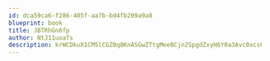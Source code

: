```yaml
---
id: dca59ca6-f286-405f-aa7b-bd4fb209a9a8
blueprint: book
title: JBTRhGn6fp
author: NtJ11uoaTs
description: krWCDkuX1CM5lCGZ0q0KnASGwZTtgMeeBCjn2SpgdZxyH6Y0a3Avc0xcs6FkBHdf0DNdgWgQvdIFUABwOpNcsz046kC8AuGO6GEI
---
```

